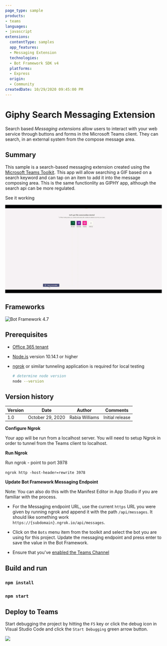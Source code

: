 ```yaml
---
page_type: sample
products:
- teams
languages:
- javascript
extensions:
  contentType: samples
  app_features:
  - Messaging Extension
  technologies:
  - Bot Framework SDK v4
  platforms:
  - Express
  origin:
  - Community
createdDate: 10/29/2020 09:45:00 PM
---
```


# Giphy Search Messaging Extension


Search based *Messaging extensions* allow users to interact with your web service through buttons and forms in the Microsoft Teams client. They can search, in an external system from the compose message area.

## Summary

This sample is a search-based messaging extension created using the [Microsoft Teams Toolkit](https://marketplace.visualstudio.com/items?itemName=TeamsDevApp.ms-teams-vscode-extension).
This app will allow searching a GIF based on a search keyword and can tap on an item to add it into the message composing area.
This is the same functionlity as GIPHY app, although the search api can be more regulated.

See it working 

![working](docs/002-app-gif.gif)



## Frameworks

![Bot Framework 4.7](https://img.shields.io/badge/Bot&nbsp;Framework-4.7-green.svg)

## Prerequisites


* [Office 365 tenant](https://dev.office.com/sharepoint/docs/spfx/set-up-your-development-environment)
* [Node.js](https://nodejs.org) version 10.14.1 or higher
* [ngrok](https://ngrok.com) or similar tunneling application is required for local testing

    ```bash
    # determine node version
    node --version
    ```



## Version history

Version|Date|Author|Comments
-------|----|----|--------
1.0|October 29, 2020|Rabia Williams|Initial release



**Configure Ngrok**

Your app will be run from a localhost server. You will need to setup Ngrok in order to tunnel from the Teams client to localhost. 

**Run Ngrok**

Run ngrok - point to port 3978

`ngrok http -host-header=rewrite 3978`

**Update Bot Framework Messaging Endpoint**

  Note: You can also do this with the Manifest Editor in App Studio if you are familiar with the process.

- For the Messaging endpoint URL, use the current `https` URL you were given by running ngrok and append it with the path `/api/messages`. It should like something work `https://{subdomain}.ngrok.io/api/messages`.

- Click on the `Bots` menu item from the toolkit and select the bot you are using for this project.  Update the messaging endpoint and press enter to save the value in the Bot Framework.

- Ensure that you've [enabled the Teams Channel](https://docs.microsoft.com/en-us/azure/bot-service/channel-connect-teams?view=azure-bot-service-4.0)

## Build and run

### `npm install`

### `npm start`

## Deploy to Teams
Start debugging the project by hitting the `F5` key or click the debug icon in Visual Studio Code and click the `Start Debugging` green arrow button.

<img src="https://telemetry.sharepointpnp.com/teams-dev-samples/samples/msgext-search-giphy" />

